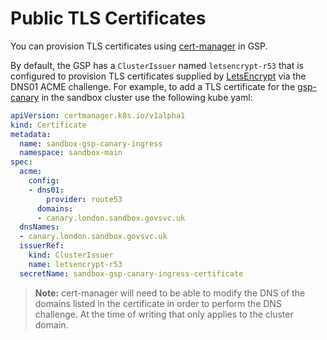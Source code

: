 # Public TLS Certificates

You can provision TLS certificates using [cert-manager][] in GSP.

By default, the GSP has a `ClusterIssuer` named `letsencrypt-r53` that is configured to provision TLS certificates supplied by [LetsEncrypt][] via the DNS01 ACME challenge. For example, to add a TLS certificate for the [gsp-canary][] in the sandbox cluster use the following kube yaml:

```yaml
apiVersion: certmanager.k8s.io/v1alpha1
kind: Certificate
metadata:
  name: sandbox-gsp-canary-ingress
  namespace: sandbox-main
spec:
  acme:
    config:
    - dns01:
        provider: route53
      domains:
      - canary.london.sandbox.govsvc.uk
  dnsNames:
  - canary.london.sandbox.govsvc.uk
  issuerRef:
    kind: ClusterIssuer
    name: letsencrypt-r53
  secretName: sandbox-gsp-canary-ingress-certificate
```

> **Note:** cert-manager will need to be able to modify the DNS of the domains listed in the certificate in order to perform the DNS challenge. At the time of writing that only applies to the cluster domain.

[cert-manager]: https://docs.cert-manager.io/en/latest/
[gsp-canary]: https://github.com/alphagov/gsp/tree/master/components/canary
[LetsEncrypt]: https://letsencrypt.org/
